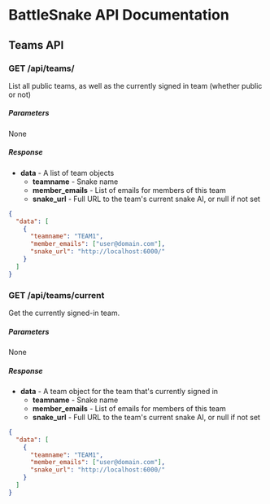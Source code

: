 # BattleSnake API Documentation

## Teams API

### GET /api/teams/

List all public teams, as well as the currently signed in team (whether public or not)

##### Parameters
None

##### Response
* **data** - A list of team objects
  * **teamname** - Snake name
  * **member_emails** - List of emails for members of this team
  * **snake_url** - Full URL to the team's current snake AI, or null if not set

```json
{
  "data": [
    {
      "teamname": "TEAM1",
      "member_emails": ["user@domain.com"],
      "snake_url": "http://localhost:6000/"
    }
  ]
}
```

### GET /api/teams/current

Get the currently signed-in team.

##### Parameters
None

##### Response
* **data** - A team object for the team that's currently signed in
  * **teamname** - Snake name
  * **member_emails** - List of emails for members of this team
  * **snake_url** - Full URL to the team's current snake AI, or null if not set

```json
{
  "data": [
    {
      "teamname": "TEAM1",
      "member_emails": ["user@domain.com"],
      "snake_url": "http://localhost:6000/"
    }
  ]
}
```
